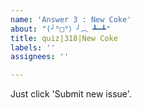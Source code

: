 ```yaml
---
name: 'Answer 3 : New Coke'
about: "(╯°□°）╯︵ ┻━┻"
title: quiz|318|New Coke
labels: ''
assignees: ''

---
```


Just click 'Submit new issue'.
